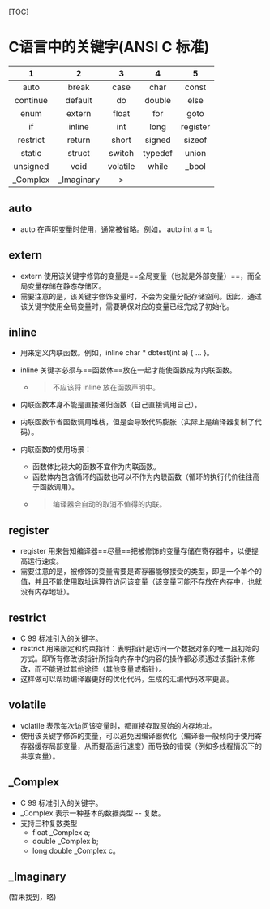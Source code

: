 [TOC]

# C语言中的关键字(ANSI C 标准)

| 1 | 2 | 3 | 4 | 5 |
:---: | :---: | :---: | :---: | :---:
| auto | break | case | char | const
| continue | default | do | double | else
| enum | extern | float | for | goto
| if | inline | int | long | register
| restrict | return | short | signed | sizeof
| static | struct | switch | typedef | union
| unsigned | void | volatile | while | _bool
| _Complex | _Imaginary | > 

## auto 

- auto 在声明变量时使用，通常被省略。例如， auto int a = 1。

## extern

- extern 使用该关键字修饰的变量是==全局变量（也就是外部变量）==，而全局变量存储在静态存储区。
- 需要注意的是，该关键字修饰变量时，不会为变量分配存储空间。因此，通过该关键字使用全局变量时，需要确保对应的变量已经完成了初始化。

## inline

- 用来定义内联函数。例如，inline char * dbtest(int a) { ... }。
- inline 关键字必须与==函数体==放在一起才能使函数成为内联函数。
  - > 不应该将 inline 放在函数声明中。
- 内联函数本身不能是直接递归函数（自己直接调用自己）。
- 内联函数节省函数调用堆栈，但是会导致代码膨胀（实际上是编译器复制了代码）。 

- 内联函数的使用场景：
  - 函数体比较大的函数不宜作为内联函数。
  - 函数体内包含循环的函数也可以不作为内联函数（循环的执行代价往往高于函数调用）。
  - > 编译器会自动的取消不值得的内联。

## register

- register 用来告知编译器==尽量==把被修饰的变量存储在寄存器中，以便提高运行速度。
- 需要注意的是，被修饰的变量需要是寄存器能够接受的类型，即是一个单个的值，并且不能使用取址运算符访问该变量（该变量可能不存放在内存中，也就没有内存地址）。

## restrict

- C 99 标准引入的关键字。
- restrict 用来限定和约束指针：表明指针是访问一个数据对象的唯一且初始的方式。即所有修改该指针所指向内存中的内容的操作都必须通过该指针来修改，而不能通过其他途径（其他变量或指针）。
- 这样做可以帮助编译器更好的优化代码，生成的汇编代码效率更高。

## volatile

- volatile 表示每次访问该变量时，都直接存取原始的内存地址。
- 使用该关键字修饰的变量，可以避免因编译器优化（编译器一般倾向于使用寄存器缓存局部变量，从而提高运行速度）而导致的错误（例如多线程情况下的共享变量）。

## _Complex

- C 99 标准引入的关键字。
- _Complex 表示一种基本的数据类型 -- 复数。
- 支持三种复数类型
  - float _Complex a;
  - double _Complex b;
  - long double _Complex c。

## _Imaginary

(暂未找到，略)